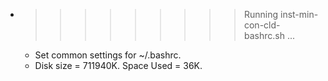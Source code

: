 * >>>>>>>>> Running inst-min-con-cld-bashrc.sh ...
  * Set common settings for ~/.bashrc.
  * Disk size = 711940K. Space Used = 36K.
